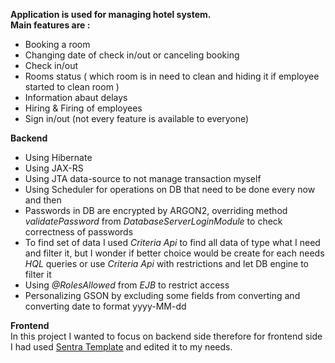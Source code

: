 **Application is used for managing hotel system. <br />**
**Main features  are :**
- Booking a room 
- Changing date of check in/out or canceling booking
- Check in/out 
- Rooms status ( which room is in need to clean and hiding it if employee started to clean room )
- Information abaut delays
- Hiring & Firing of employees
- Sign in/out (not every feature is available to everyone)

**Backend**
- Using Hibernate 
- Using JAX-RS
- Using JTA data-source to not manage  transaction myself
- Using Scheduler for operations on DB that need to be done every now and then
- Passwords in DB are encrypted by ARGON2, overriding  method *validatePassword* from *DatabaseServerLoginModule* to check correctness of passwords
- To find set of data I used *Criteria Api* to find all data of type what I need and filter it, but I wonder if better choice would be create for each needs *HQL* queries or use *Criteria Api* with restrictions and let DB engine to filter it
- Using *@RolesAllowed* from *EJB* to restrict access 
-  Personalizing GSON by excluding some fields from converting and converting date to format yyyy-MM-dd

**Frontend**  
In this project I wanted to focus on backend side therefore for frontend side I had used [Sentra Template](https://templatemo.com/tm-518-sentra) and edited it to my needs.
